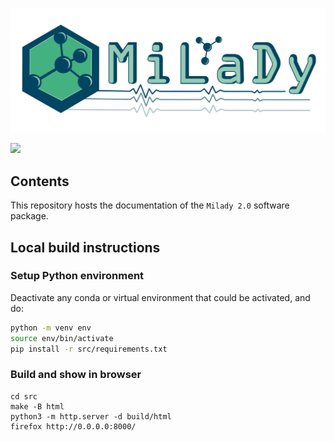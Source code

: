![](src/static/logo.png)

[![](https://img.shields.io/github/actions/workflow/status/ai-atoms/milady-docs/main.yml?branch=main&label=docs%20build&style=for-the-badge)](https://ai-atoms.github.io/milady-docs/)

## Contents

This repository hosts the documentation of the `Milady 2.0` software package.

## Local build instructions

### Setup Python environment

Deactivate any conda or virtual environment that could be activated, and do: 

```bash
python -m venv env 
source env/bin/activate
pip install -r src/requirements.txt
```

### Build and show in browser

```
cd src 
make -B html
python3 -m http.server -d build/html
firefox http://0.0.0.0:8000/
```
